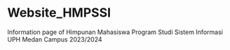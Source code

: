 # Website_HMPSSI
 Information page of Himpunan Mahasiswa Program Studi Sistem Informasi UPH Medan Campus 2023/2024
